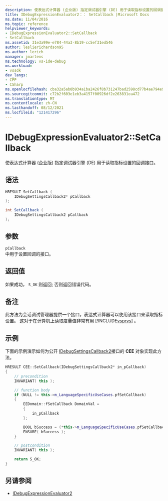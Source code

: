 ```yaml
---
description: 使表达式计算器 (企业版) 指定调试器引擎 (DE) 用于读取指标设置的回调接口。
title: IDebugExpressionEvaluator2：： SetCallback |Microsoft Docs
ms.date: 11/04/2016
ms.topic: reference
helpviewer_keywords:
- IDebugExpressionEvaluator2::SetCallback
- SetCallback
ms.assetid: 31e3a99e-e784-44a3-8b19-cc5ef31ed546
author: leslierichardson95
ms.author: lerich
manager: jmartens
ms.technology: vs-ide-debug
ms.workload:
- vssdk
dev_langs:
- CPP
- CSharp
ms.openlocfilehash: cba32a5ab0b934a1ba2426f8b731247bad2598cd77b4ae794e9f682f3c617bde
ms.sourcegitcommit: c72b2f603e1eb3a4157f00926df2e263831ea472
ms.translationtype: MT
ms.contentlocale: zh-CN
ms.lasthandoff: 08/12/2021
ms.locfileid: "121417296"
---
```

# <a name="idebugexpressionevaluator2setcallback"></a>IDebugExpressionEvaluator2::SetCallback
使表达式计算器 (企业版) 指定调试器引擎 (DE) 用于读取指标设置的回调接口。

## <a name="syntax"></a>语法

```cpp
HRESULT SetCallback (
    IDebugSettingsCallback2* pCallback
);
```

```csharp
int SetCallback (
    IDebugSettingsCallback2 pCallback
);
```

## <a name="parameters"></a>参数
`pCallback`\
中用于设置回调的接口。

## <a name="return-value"></a>返回值
如果成功， `S_OK` 则返回; 否则返回错误代码。

## <a name="remarks"></a>备注
此方法为会话调试管理器提供一个接口，表达式计算器可以使用该接口来读取指标设置。 这对于在计算机上读取度量值非常有用 [!INCLUDE[vsprvs](../../../code-quality/includes/vsprvs_md.md)] 。

## <a name="example"></a>示例
下面的示例演示如何为公开 [IDebugSettingsCallback2](../../../extensibility/debugger/reference/idebugsettingscallback2.md)接口的 **CEE** 对象实现此方法。

```cpp
HRESULT CEE::SetCallback(IDebugSettingsCallback2* in_pCallback)
{
    // precondition
    INVARIANT( this );

    // function body
    if (NULL != this->m_LanguageSpecificUseCases.pfSetCallback)
    {
        EEDomain::fSetCallback DomainVal =
        {
            in_pCallback
        };

        BOOL bSuccess = (*this->m_LanguageSpecificUseCases.pfSetCallback)(DomainVal);
        ENSURE( bSuccess );
    }

    // postcondition
    INVARIANT( this );

    return S_OK;
}
```

## <a name="see-also"></a>另请参阅
- [IDebugExpressionEvaluator2](../../../extensibility/debugger/reference/idebugexpressionevaluator2.md)
